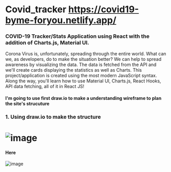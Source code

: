 # Covid_tracker https://covid19-byme-foryou.netlify.app/  

### COVID-19 Tracker/Stats Application using React with the addition of Charts.js, Material UI.  

Corona Virus is, unfortunately, spreading through the entire world. What can we, as developers, do to make the situation better? We can help to spread awareness by visualizing the data. The data is fetched from the API and we'll create cards displaying the statistics as well as Charts. This project/application is created using the most modern JavaScript syntax. Along the way, you'll learn how to use Material UI, Charts.js, React Hooks, API data fetching, all of it in React JS!


#### I'm going to use first draw.io to make a understanding wireframe to plan the site's strucuture 
### 1. Using draw.io to make the structure
![image](https://user-images.githubusercontent.com/61946862/149634161-e5670129-86cb-4f79-9f4f-a59ff6c32225.png)
=======
  
    
      
        
          
           
             
               
                
                 
                   
                     
                      
                      
  #### Here 
  ![image](https://user-images.githubusercontent.com/61946862/150462608-43fbee28-d1ef-4132-8b69-2ccc4382b9df.png)
